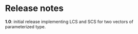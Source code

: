 # Release notes


**1.0**: initial release implementing LCS and SCS for two vectors of parameterized type.
